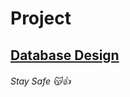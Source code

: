 # Project
## [Database Design](https://gist.github.com/OsmanBaturArpacik/cf7721d0125441d515a9d9eefd986fe5)

###### Stay Safe :kissing_cat::+1:  
